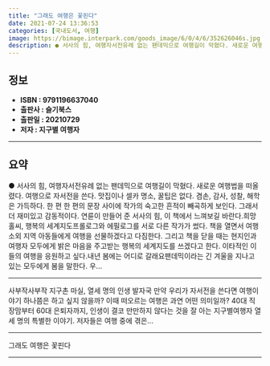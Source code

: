 ```yaml
---
title: "그래도 여행은 꽃핀다"
date: 2021-07-24 13:36:53
categories: [국내도서, 여행]
image: https://bimage.interpark.com/goods_image/6/0/4/6/352626046s.jpg
description: ● 서사의 힘, 여행자서전유례 없는 팬데믹으로 여행길이 막혔다. 새로운 여행법을 떠올렸다. 여행으로 자서전을 쓴다. 맛집이나 셀카 명소, 꿀팁은 없다. 겸손, 감사, 성찰, 해학은 가득하다. 한 편 한 편의 문장 사이에 작가의 숙고한 흔적이 빼곡하게 보인다. 그래서 더 재미있고 감동적
---
```


## **정보**

- **ISBN : 9791196637040**
- **출판사 : 슬기북스**
- **출판일 : 20210729**
- **저자 : 지구별 여행자**

------



## **요약**

●  서사의 힘, 여행자서전유례 없는 팬데믹으로 여행길이 막혔다. 새로운 여행법을 떠올렸다. 여행으로 자서전을 쓴다. 맛집이나 셀카 명소, 꿀팁은 없다. 겸손, 감사, 성찰, 해학은 가득하다. 한 편 한 편의 문장 사이에 작가의 숙고한 흔적이 빼곡하게 보인다. 그래서 더 재미있고 감동적이다. 연륜이 만들어 준 서사의 힘, 이 책에서 느껴보길 바란다.희망 홀씨, 행복의 세계지도프롤로그와 에필로그를 서로 다른 작가가 썼다. 책을 열면서 여행 소외 지역 아동들에게 여행을 선물하겠다고 다짐한다. 그리고 책을 닫을 때는 현지인과 여행자 모두에게 밝은 마음을 주고받는 행복의 세계지도를 쓰겠다고 한다. 이타적인 이들의 여행을 응원하고 싶다.내년 봄에는 어디로 갈래요팬데믹이라는 긴 겨울을 지나고 있는 모두에게 봄을 말한다. 우...

------

사부작사부작 지구촌 마실, 열세 명의 인생 발자국
만약 우리가 자서전을 쓴다면 여행이야기 하나쯤은 하고 싶지 않을까? 이때 떠오르는 여행은 과연 어떤 의미일까?
40대 직장맘부터 60대 은퇴자까지, 인생이 결코 만만하지 않다는 것을 잘 아는 지구별여행자 열세 명의 특별한 이야기.
저자들은 여행 중에 겪은... 

------


그래도 여행은 꽃핀다 

------


